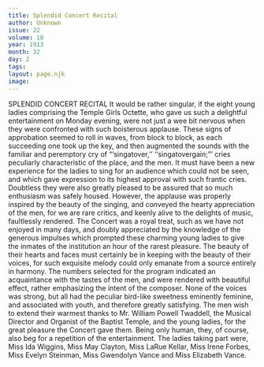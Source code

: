 ```yaml
---
title: Splendid Concert Recital
author: Unknown
issue: 22
volume: 10
year: 1913
month: 32
day: 2
tags:
layout: page.njk
image:
---
```

SPLENDID CONCERT RECITAL    It would be rather singular, if the eight young ladies comprising the Temple Girls Octette, who gave us such a delightful entertainment on Monday evening, were not just a wee bit nervous when they were confronted with such boisterous applause. These signs of approbation seemed to roll in waves, from block to block, as each succeeding one took up the key, and then augmented the sounds with the familiar and peremptory cry of “‘singatover,’’ ‘‘singatovergain;”’ cries peculiarly characteristic of the place, and the men. It must have been a new experience for the ladies to sing for an audience which could not be seen, and which gave expression to its highest approval with such frantic cries. Doubtless they were also greatly pleased to be assured that so much enthusiasm was safely housed. However, the applause was properly inspired by the beauty of the singing, and conveyed the hearty appreciation of the men, for we are rare critics, and keenly alive to the delights of music, faultlessly rendered. The Concert was a royal treat, such as we have not enjoyed in many days, and doubly appreciated by the knowledge of the generous impulses which prompted these charming young ladies to give the inmates of the institution an hour of the rarest pleasure. The beauty of their hearts and faces must certainly be in keeping with the beauty of their voices, for such exquisite melody could only emanate from a source entirely in harmony. The numbers selected for the program indicated an acquaintance with the tastes of the men, and were rendered with beautiful effect, rather emphasizing the intent of the composer. None of the voices was strong, but all had the peculiar bird-like sweetness eminently feminine, and associated with youth, and therefore greatly satisfying. The men wish to extend their warmest thanks to Mr. William Powell Twaddell, the Musical Director and Organist of the Baptist Temple, and the young ladies, for the great pleasure the Concert gave them. Being only human, they, of course, also beg for a repetition of the entertainment. The ladies taking part were, Miss Ida Wiggins, Miss May Clayton, Miss LaRue Kellar, Miss Irene Forbes, Miss Evelyn Steinman, Miss Gwendolyn Vance and Miss Elizabeth Vance. 


